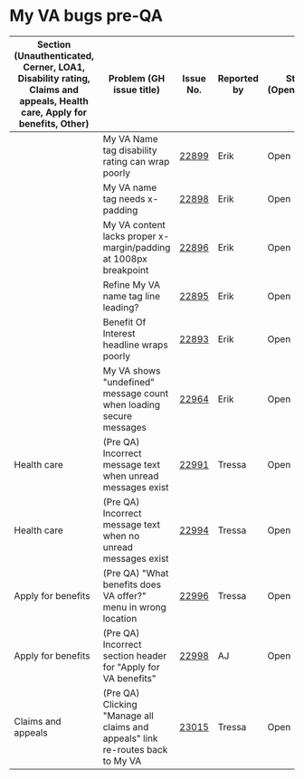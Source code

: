 # My VA bugs pre-QA

|Section (Unauthenticated, Cerner, LOA1, Disability rating, Claims and appeals, Health care, Apply for benefits, Other)|Problem (GH issue title)|Issue No.|Reported by|Status (Open/Closed)|Notes|
|----|----|----|----|----|----|
| |My VA Name tag disability rating can wrap poorly|[22899](https://github.com/department-of-veterans-affairs/va.gov-team/issues/22899)|Erik|Open| |
| |My VA name tag needs x-padding|[22898](https://github.com/department-of-veterans-affairs/va.gov-team/issues/22898)|Erik|Open| |	
|	|My VA content lacks proper x-margin/padding at 1008px breakpoint|[22896](https://github.com/department-of-veterans-affairs/va.gov-team/issues/22896)|Erik|Open| |
|	|Refine My VA name tag line leading?|[22895](https://github.com/department-of-veterans-affairs/va.gov-team/issues/22895)|Erik|Open| |	
|	|Benefit Of Interest headline wraps poorly|[22893](https://github.com/department-of-veterans-affairs/va.gov-team/issues/22893)|Erik|Open| |	
|	|My VA shows "undefined" message count when loading secure messages|[22964](https://github.com/department-of-veterans-affairs/va.gov-team/issues/22964)|Erik|Open| |
|Health care|(Pre QA) Incorrect message text when unread messages exist|[22991](https://github.com/department-of-veterans-affairs/va.gov-team/issues/22991)|Tressa|Open| |
|Health care| (Pre QA) Incorrect message text when no unread messages exist|[22994](https://github.com/department-of-veterans-affairs/va.gov-team/issues/22994)|Tressa|Open| |
|Apply for benefits|(Pre QA) "What benefits does VA offer?" menu in wrong location|[22996](https://github.com/department-of-veterans-affairs/va.gov-team/issues/22996)|Tressa|Open| |
|Apply for benefits|(Pre QA) Incorrect section header for "Apply for VA benefits"|[22998](https://github.com/department-of-veterans-affairs/va.gov-team/issues/22998)|AJ|Open| |
|Claims and appeals|(Pre QA) Clicking "Manage all claims and appeals" link re-routes back to My VA|[23015](https://github.com/department-of-veterans-affairs/va.gov-team/issues/23015)|Tressa|Open| |
